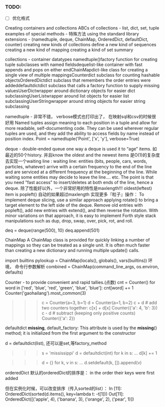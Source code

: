 
### TODO:
- [ ] 优化格式

Creating containers and collections
ABCs of collections - list, dict, set, tuple
examples of special methods - 特殊方法
using the standard library extensions - (namedtuple, deque, ChainMap, OrderedDict, defaultDict, counter)
creating new kinds of collections
define a new kind of sequences
creating a new kind of mapping
creating a kind of set
summary





collections - container datatypes
namedtuple()factory function for creating tuple subclasses with named fieldsdequelist-like container with fast appends and pops on either endChainMapdict-like class for creating a single view of multiple mappingsCounterdict subclass for counting hashable objectsOrderedDictdict subclass that remembers the order entries were addeddefaultdictdict subclass that calls a factory function to supply missing valuesUserDictwrapper around dictionary objects for easier dict subclassingUserListwrapper around list objects for easier list subclassingUserStringwrapper around string objects for easier string subclassing



namedtuple - 非常不错， verbose模式也打印出了， 在映射sql和csv的时候很好用
Named tuples assign meaning to each position in a tuple and allow for more readable, self-documenting code. They can be used wherever regular tuples are used, and they add the ability to access fields by name instead of position index.
Point = namedtuple('Point', ['x', 'y'], verbose=True)


deque - double-ended queue
one way a deque is used it to “age” items. 如最近的50个history. 并且know the oldest and the newest items 是O(1)的复杂度
去实现一个waiting line : waiting line: entities (bits, people, cars, words, particles, whatever) arrive with a certain frequency to the end of the line and are serviced at a different frequency at the beginning of the line. While waiting some entities may decide to leave the line.... etc. The point is that you need "fast access" to insert/deletes at both ends of the line, hence a deque.
除了性能好以外，一个非常好用的特性是maxlength!!! oldest(leftest) item is popleft() 自动的如果超过maxlength
实现更多『粒子』操作：
To implement deque slicing, use a similar approach applying rotate() to bring a target element to the left side of the deque. Remove old entries with popleft(), add new entries with extend(), and then reverse the rotation. With minor variations on that approach, it is easy to implement Forth style stack manipulations such as dup, drop, swap, over, pick, rot, and roll.


deq = deque(range(500), 10)
deq.append(501)


ChainMap
A ChainMap class is provided for quickly linking a number of mappings so they can be treated as a single unit. It is often much faster than creating a new dictionary and running multiple update() calls.

import builtins
pylookup = ChainMap(locals(), globals(), vars(builtins))
环境， 命令行参数解析
combined = ChainMap(command_line_args, os.environ, defaults)




Counter - to provide convenient and rapid tallies.(点数)
cnt = Counter()
for word in ['red', 'blue', 'red', 'green', 'blue', 'blue']:
     cnt[word] += 1
Counter('gaohailang').most_common(3)



>>> c = Counter(a=3, b=1)
>>> d = Counter(a=1, b=2)
>>> c + d                       # add two counters together:  c[x] + d[x]
Counter({'a': 4, 'b': 3})
>>> c - d                       # subtract (keeping only positive counts)
Counter({'a': 2})



defaultdict
__missing__, default_factory: This attribute is used by the __missing__() method; it is initialized from the first argument to the constructor

d = defaultdict(list), 还可以是set,等factory_method

>>> s = 'mississippi'
>>> d = defaultdict(int)
>>> for k in s:
...     d[k] += 1

>>> d = {}
>>> for k, v in s:
...     d.setdefault(k, []).append(v)


orderedDict
默认的orderedDict的排序是： in the order their keys were first added

但在实例化时候，可以改变排序（传入sorted的list）：
In [11]: OrderedDict(sorted(d.items(), key=lambda t: -t[1]))
Out[11]: OrderedDict([('apple', 4), ('banana', 3), ('orange', 2), ('pear', 1)])

